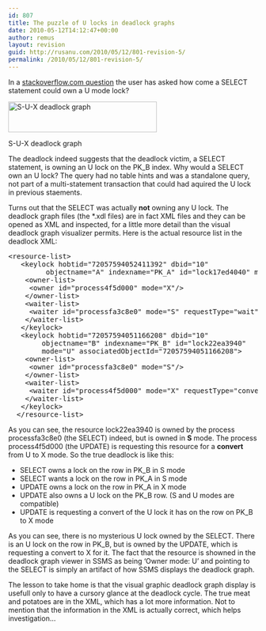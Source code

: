 ```yaml
---
id: 807
title: The puzzle of U locks in deadlock graphs
date: 2010-05-12T14:12:47+00:00
author: remus
layout: revision
guid: http://rusanu.com/2010/05/12/801-revision-5/
permalink: /2010/05/12/801-revision-5/
---
```

In a <a href="http://stackoverflow.com/questions/2814377/deadlock-problem-because-of-an-update-lock/2814743#2814743" target="_blank">stackoverflow.com question</a> the user has asked how come a SELECT statement could own a U mode lock?

<div id="attachment_802" style="width: 310px" class="wp-caption alignnone">
  <a href="http://test.rusanu.com/wp-content/uploads/2010/05/deadlock-sux.png"><img src="http://rusanu.com/wp-content/uploads/2010/05/deadlock-sux-300x62.png" alt="S-U-X deadlock graph" title="deadlock-sux" width="300" height="62" class="size-medium wp-image-802" /></a>
  
  <p class="wp-caption-text">
    S-U-X deadlock graph
  </p>
</div>

The deadlock indeed suggests that the deadlock victim, a SELECT statement, is owning an U lock on the PK_B index. Why would a SELECT own an U lock? The query had no table hints and was a standalone query, not part of a multi-statement transaction that could had aquired the U lock in previous staements.

Turns out that the SELECT was actually **not** owning any U lock. The deadlock graph files (the *.xdl files) are in fact XML files and they can be opened as XML and inspected, for a little more detail than the visual deadlock graph visualizer permits. Here is the actual resource list in the deadlock XML:

<pre class="csharpcode"><span class="kwrd">&lt;</span><span class="html">resource-list</span><span class="kwrd">&gt;</span>
   <span class="kwrd">&lt;</span><span class="html">keylock</span> <span class="attr">hobtid</span><span class="kwrd">="72057594052411392"</span> <span class="attr">dbid</span><span class="kwrd">="10"</span>
         <span class="attr">objectname</span><span class="kwrd">="A"</span> <span class="attr">indexname</span><span class="kwrd">="PK_A"</span> <span class="attr">id</span><span class="kwrd">="lock17ed4040"</span> <span class="attr">mode</span><span class="kwrd">="X"</span> <span class="attr">associatedObjectId</span><span class="kwrd">="72057594052411392"</span><span class="kwrd">&gt;</span>
    <span class="kwrd">&lt;</span><span class="html">owner-list</span><span class="kwrd">&gt;</span>
     <span class="kwrd">&lt;</span><span class="html">owner</span> <span class="attr">id</span><span class="kwrd">="process4f5d000"</span> <span class="attr">mode</span><span class="kwrd">="X"</span><span class="kwrd">/&gt;</span>
    <span class="kwrd">&lt;/</span><span class="html">owner-list</span><span class="kwrd">&gt;</span>
    <span class="kwrd">&lt;</span><span class="html">waiter-list</span><span class="kwrd">&gt;</span>
     <span class="kwrd">&lt;</span><span class="html">waiter</span> <span class="attr">id</span><span class="kwrd">="processfa3c8e0"</span> <span class="attr">mode</span><span class="kwrd">="S"</span> <span class="attr">requestType</span><span class="kwrd">="wait"</span><span class="kwrd">/&gt;</span>
    <span class="kwrd">&lt;/</span><span class="html">waiter-list</span><span class="kwrd">&gt;</span>
   <span class="kwrd">&lt;/</span><span class="html">keylock</span><span class="kwrd">&gt;</span>
   <span class="kwrd">&lt;</span><span class="html">keylock</span> <span class="attr">hobtid</span><span class="kwrd">="72057594051166208"</span> <span class="attr">dbid</span><span class="kwrd">="10"</span>
        <span class="attr">objectname</span><span class="kwrd">="B"</span> <span class="attr">indexname</span><span class="kwrd">="PK_B"</span> <span class="attr">id</span><span class="kwrd">="lock22ea3940"</span>
        <span class="attr">mode</span><span class="kwrd">="U"</span> <span class="attr">associatedObjectId</span><span class="kwrd">="72057594051166208"</span><span class="kwrd">&gt;</span>
    <span class="kwrd">&lt;</span><span class="html">owner-list</span><span class="kwrd">&gt;</span>
     <span class="kwrd">&lt;</span><span class="html">owner</span> <span class="attr">id</span><span class="kwrd">="processfa3c8e0"</span> <span class="attr">mode</span><span class="kwrd">="S"</span><span class="kwrd">/&gt;</span>
    <span class="kwrd">&lt;/</span><span class="html">owner-list</span><span class="kwrd">&gt;</span>
    <span class="kwrd">&lt;</span><span class="html">waiter-list</span><span class="kwrd">&gt;</span>
     <span class="kwrd">&lt;</span><span class="html">waiter</span> <span class="attr">id</span><span class="kwrd">="process4f5d000"</span> <span class="attr">mode</span><span class="kwrd">="X"</span> <span class="attr">requestType</span><span class="kwrd">="convert"</span><span class="kwrd">/&gt;</span>
    <span class="kwrd">&lt;/</span><span class="html">waiter-list</span><span class="kwrd">&gt;</span>
   <span class="kwrd">&lt;/</span><span class="html">keylock</span><span class="kwrd">&gt;</span>
  <span class="kwrd">&lt;/</span><span class="html">resource-list</span><span class="kwrd">&gt;</span></pre>

As you can see, the resource lock22ea3940 is owned by the process processfa3c8e0 (the SELECT) indeed, but is owned in **S** mode. The process process4f5d000 (the UPDATE) is requesting this resource for a **convert** from U to X mode. So the true deadlock is like this:

  * SELECT owns a lock on the row in PK_B in S mode
  * SELECT wants a lock on the row in PK_A in S mode
  * UPDATE owns a lock on the row in PK_A in X mode
  * UPDATE also owns a U lock on the PK_B row. (S and U modes are compatible)
  * UPDATE is requesting a convert of the U lock it has on the row on PK_B to X mode

As you can see, there is no mysterious U lock owned by the SELECT. There is an U lock on the row in PK_B, but is owned by the UPDATE, which is requesting a convert to X for it. The fact that the resource is showned in the deadlock graph viewer in SSMS as being &#8216;Owner mode: U&#8217; and pointing to the SELECT is simply an artifact of how SSMS displays the deadlock graph.

The lesson to take home is that the visual graphic deadlock graph display is usefull only to have a cursory glance at the deadlock cycle. The true meat and potatoes are in the XML, which has a lot more information. Not to mention that the information in the XML is actually correct, which helps investigation&#8230;